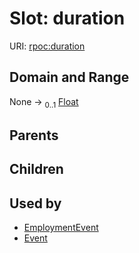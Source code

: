 
# Slot: duration




URI: [rpoc:duration](https://pub.tech/schema/rpoc/duration)


## Domain and Range

None &#8594;  <sub>0..1</sub> [Float](types/Float.md)

## Parents


## Children


## Used by

 * [EmploymentEvent](EmploymentEvent.md)
 * [Event](Event.md)
